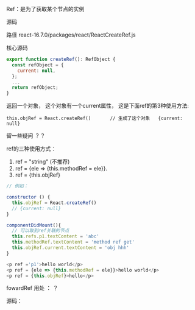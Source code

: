 

Ref：是为了获取某个节点的实例

源码

路径  react-16.7.0/packages/react/ReactCreateRef.js

核心源码

```javascript
export function createRef(): RefObject {
  const refObject = {
    current: null,
  };
  ...
  return refObject;
}
```



返回一个对象， 这个对象有一个current属性， 这是下面ref的第3种使用方法:

`this.objRef = React.createRef()       // 生成了这个对象   {current: null}`



留一些疑问 ？？



ref的三种使用方式：

1. ref = "string"     (不推荐)  
2. ref = {ele => {this.methodRef = ele}}.   
3. ref = {this.objRef}

```javascript
// 例如： 

constructor () {
  this.objRef = React.createRef()
  // {current: null}
}

componentDidMount(){
  // 可以取到ref关联的节点
  this.refs.p1.textContent = 'abc'
  this.methodRef.textContent = 'method ref get'
  this.objRef.current.textContent = 'obj hhh'
}

<p ref ='p1'>hello world</p>
<p ref = {ele => {this.methodRef = ele}}>hello world</p>
<p ref = {this.objRef}>hello</p>
```





fowardRef 用处 ： ？

源码：

